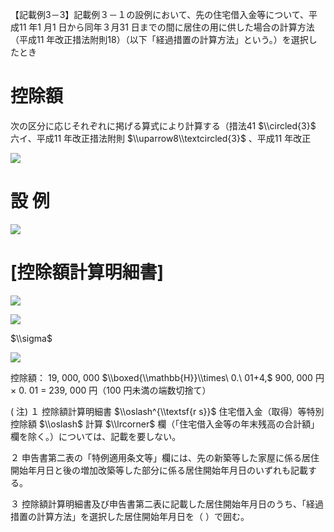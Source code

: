 【記載例3－3】記載例３－１の設例において、先の住宅借入金等について、平成11 年1 月1 日から同年３月31 日までの間に居住の用に供した場合の計算方法（平成11 年改正措法附則18）（以下「経過措置の計算方法」という。）を選択したとき

# 控除額

次の区分に応じそれぞれに掲げる算式により計算する（措法41 $\\circled{3}$ 六イ、平成11 年改正措法附則 $\\uparrow8\\textcircled{3}$ 、平成11 年改正

![](https://www.nta.go.jp/tmp/18cd708f-db9e-4af7-9842-f18ea15d69b5/images/a389636c92a85aa7bf6a65d706b2ee40257398d4fddc8a47d626e8fc6bafd94a.jpg)

# 設 例

![](https://www.nta.go.jp/tmp/18cd708f-db9e-4af7-9842-f18ea15d69b5/images/91a8c33e62b110d0e698a1ba06bd9ae6d2ce782874e33a5591fe8b2c65f2fc23.jpg)

# \[控除額計算明細書\]

![](https://www.nta.go.jp/tmp/18cd708f-db9e-4af7-9842-f18ea15d69b5/images/a9a9540941b6cacdf6c95e2e6792d95473032ee7bdb82ee164f1ed0eb390c36a.jpg)

![](https://www.nta.go.jp/tmp/18cd708f-db9e-4af7-9842-f18ea15d69b5/images/2f195eff6a8715384c4fe5469a02dac9b96886b45ac6c1ee090e7973ccb56db4.jpg)

$\\sigma$

![](https://www.nta.go.jp/tmp/18cd708f-db9e-4af7-9842-f18ea15d69b5/images/85f338b3d3cb3919b047755bc1f45078d773aac1542b6df7725a745ce49c38f9.jpg)

控除額： 19, 000, 000 $\\boxed{\\mathbb{H}}\\times\ 0.\ 01+4,$ 900, 000 円× 0. 01 $=$ 239, 000 円（100 円未満の端数切捨て）

( 注) １ 控除額計算明細書 $\\oslash^{\\textsf{r s}}$ 住宅借入金（取得）等特別控除額 $\\oslash$ 計算 $\\lrcorner$ 欄（「住宅借入金等の年末残高の合計額」欄を除く。）については、記載を要しない。

２ 申告書第二表の「特例適用条文等」欄には、先の新築等した家屋に係る居住開始年月日と後の増加改築等した部分に係る居住開始年月日のいずれも記載する。

３ 控除額計算明細書及び申告書第二表に記載した居住開始年月日のうち、「経過措置の計算方法」を選択した居住開始年月日を（ ）で囲む。